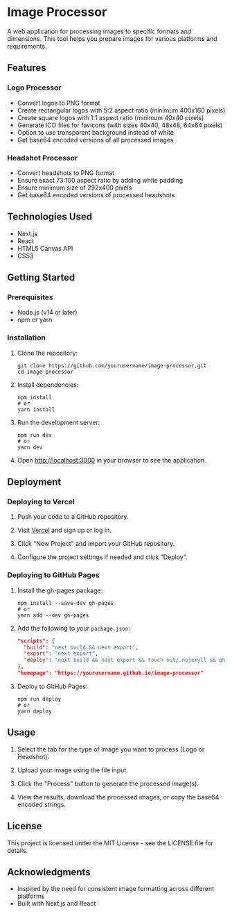 # Image Processor

A web application for processing images to specific formats and dimensions. This tool helps you prepare images for various platforms and requirements.

## Features

### Logo Processor
- Convert logos to PNG format
- Create rectangular logos with 5:2 aspect ratio (minimum 400x160 pixels)
- Create square logos with 1:1 aspect ratio (minimum 40x40 pixels)
- Generate ICO files for favicons (with sizes 40x40, 48x48, 64x64 pixels)
- Option to use transparent background instead of white
- Get base64 encoded versions of all processed images

### Headshot Processor
- Convert headshots to PNG format
- Ensure exact 73:100 aspect ratio by adding white padding
- Ensure minimum size of 292x400 pixels
- Get base64 encoded versions of processed headshots

## Technologies Used

- Next.js
- React
- HTML5 Canvas API
- CSS3

## Getting Started

### Prerequisites

- Node.js (v14 or later)
- npm or yarn

### Installation

1. Clone the repository:
   ```
   git clone https://github.com/yourusername/image-processor.git
   cd image-processor
   ```

2. Install dependencies:
   ```
   npm install
   # or
   yarn install
   ```

3. Run the development server:
   ```
   npm run dev
   # or
   yarn dev
   ```

4. Open [http://localhost:3000](http://localhost:3000) in your browser to see the application.

## Deployment

### Deploying to Vercel

1. Push your code to a GitHub repository.

2. Visit [Vercel](https://vercel.com) and sign up or log in.

3. Click "New Project" and import your GitHub repository.

4. Configure the project settings if needed and click "Deploy".

### Deploying to GitHub Pages

1. Install the gh-pages package:
   ```
   npm install --save-dev gh-pages
   # or
   yarn add --dev gh-pages
   ```

2. Add the following to your `package.json`:
   ```json
   "scripts": {
     "build": "next build && next export",
     "export": "next export",
     "deploy": "next build && next export && touch out/.nojekyll && gh-pages -d out -t true"
   },
   "homepage": "https://yourusername.github.io/image-processor"
   ```

3. Deploy to GitHub Pages:
   ```
   npm run deploy
   # or
   yarn deploy
   ```

## Usage

1. Select the tab for the type of image you want to process (Logo or Headshot).

2. Upload your image using the file input.

3. Click the "Process" button to generate the processed image(s).

4. View the results, download the processed images, or copy the base64 encoded strings.

## License

This project is licensed under the MIT License - see the LICENSE file for details.

## Acknowledgments

- Inspired by the need for consistent image formatting across different platforms
- Built with Next.js and React 